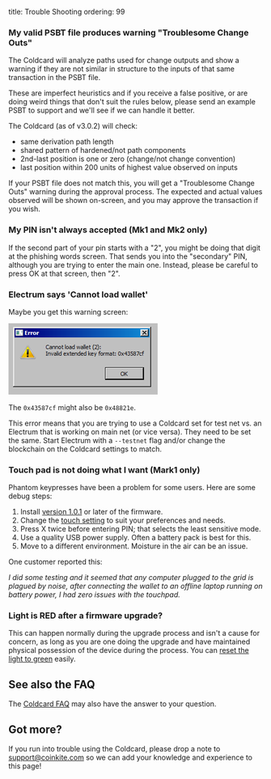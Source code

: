 title: Trouble Shooting
ordering: 99

### My valid PSBT file produces warning "Troublesome Change Outs"

The Coldcard will analyze paths used for change outputs and show a warning if they
are not similar in structure to the inputs of that same transaction in the PSBT file.

These are imperfect heuristics and if you receive a false positive, or are doing
weird things that don't suit the rules below, please send an example PSBT to
support and we'll see if we can handle it better.

The Coldcard (as of v3.0.2) will check:

- same derivation path length
- shared pattern of hardened/not path components
- 2nd-last position is one or zero (change/not change convention)
- last position within 200 units of highest value observed on inputs

If your PSBT file does not match this, you will get a "Troublesome
Change Outs" warning during the approval process. The expected and
actual values observed will be shown on-screen, and you may approve
the transaction if you wish.

### My PIN isn't always accepted (Mk1 and Mk2 only)

If the second part of your pin starts with a "2", you might be doing
that digit at the phishing words screen. That sends you into the
"secondary" PIN, although you are trying to enter the main one.
Instead, please be careful to press OK at that screen, then "2".

### Electrum says 'Cannot load wallet'

Maybe you get this warning screen:

![Cannot load wallet (2)](img/electrum-error.png)

The `0x43587cf` might also be `0x48821e`.

This error means that you are trying to use a Coldcard set for test
net vs. an Electrum that is working on main net (or vice versa).
They need to be set the same. Start Electrum with a `--testnet`
flag and/or change the blockchain on the Coldcard settings to match.

### Touch pad is not doing what I want (Mark1 only)

Phantom keypresses have been a problem for some users. Here are some
debug steps:

1. Install [version 1.0.1](upgrade) or later of the firmware.
2. Change the [touch setting](settings) to suit your preferences and needs.
3. Press X twice before entering PIN; that selects the least sensitive mode.
4. Use a quality USB power supply. Often a battery pack is best for this.
5. Move to a different environment. Moisture in the air can be an issue.

One customer reported this:

_I did some testing and it seemed that any computer plugged to the grid is plagued by noise, 
after connecting the wallet to an offline laptop running on battery power, I had zero issues with the touchpad._

### Light is RED after a firmware upgrade?

This can happen normally during the upgrade process and isn't a cause for 
concern, as long as you are one doing the upgrade and have maintained
physical possession of the device during the process. You
can [reset the light to green](upgrade#bless-firmware) easily.

## See also the FAQ

The [Coldcard FAQ](faq) may also have the answer to your question.

## Got more?

If you run into trouble using the Coldcard, please drop a
note to <support@coinkite.com> so we can add your knowledge and experience 
to this page!
